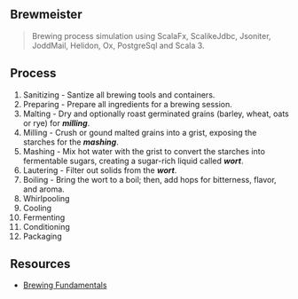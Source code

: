 Brewmeister
-----------
>Brewing process simulation using ScalaFx, ScalikeJdbc, Jsoniter, JoddMail, Helidon, Ox, PostgreSql and Scala 3.

Process
-------
1. Sanitizing - Santize all brewing tools and containers.
2. Preparing - Prepare all ingredients for a brewing session.
3. Malting - Dry and optionally roast germinated grains (barley, wheat, oats or rye) for ***milling***.
4. Milling - Crush or gound malted grains into a grist, exposing the starches for the ***mashing***.
5. Mashing - Mix hot water with the grist to convert the starches into fermentable sugars, creating a sugar-rich liquid called ***wort***.
6. Lautering - Filter out solids from the ***wort***.
7. Boiling - Bring the wort to a boil; then, add hops for bitterness, flavor, and aroma.
8. Whirlpooling
9. Cooling
10. Fermenting
11. Conditioning
12. Packaging

Resources
---------
* [Brewing Fundamentals](https://beerconnoisseur.com/articles/beer-101-fundamental-steps-brewing)